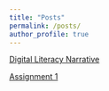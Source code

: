 ```yaml
---
title: "Posts"
permalink: /posts/
author_profile: true
---
```


[Digital Literacy Narrative](https://tokla6000.github.io/Digital-Literacy-Narrative/)

[Assignment 1](https://tokla6000.github.io/Assignmet-1/)